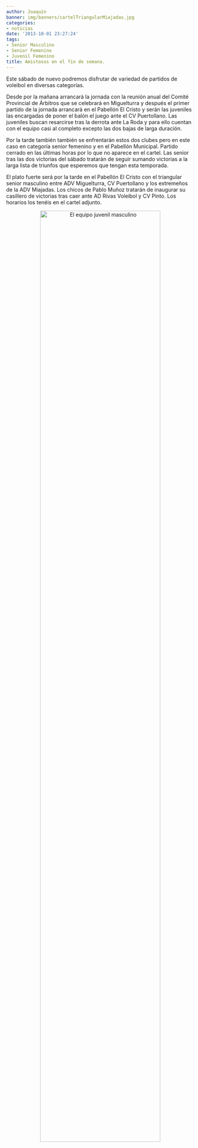 ```yaml
---
author: Joaquín
banner: img/banners/cartelTriangularMiajadas.jpg
categories:
- noticias
date: '2013-10-01 23:27:24'
tags:
- Senior Masculino
- Senior Femenino
- Juvenil Femenino
title: Amistosos en el fin de semana.
---
```



Este sábado de nuevo podremos disfrutar de variedad de partidos de voleibol en diversas categorías.

Desde por la mañana arrancará la jornada con la reunión anual del Comité Provincial de Árbitros que se celebrará en Miguelturra y después el primer partido de la jornada arrancará en el Pabellón El Cristo y serán las juveniles las encargadas de poner el balón el juego ante el CV Puertollano. Las juveniles buscan resarcirse tras la derrota ante La Roda y para ello cuentan con el equipo casi al completo excepto las dos bajas de larga duración.

Por la tarde también también se enfrentarán estos dos clubes pero en este caso en categoría senior femenino y en el Pabellón Municipal. Partido cerrado en las últimas horas por lo que no aparece en el cartel. Las senior tras las dos victorias del sábado tratarán de seguir sumando victorias a la larga lista de triunfos que esperemos que tengan esta temporada.

El plato fuerte será por la tarde en el Pabellón El Cristo con el triangular senior masculino entre ADV Miguelturra, CV Puertollano y los extremeños de la ADV Miajadas. Los chicos de Pablo Muñoz tratarán de inaugurar su casillero de victorias tras caer ante AD Rivas Voleibol y CV Pinto. Los horarios los tenéis en el cartel adjunto.

<center>
<a target="_new" href="http://www.advmiguelturra.org/img/banners/cartelTriangularMiajadas.jpg"> 
<img alt="El equipo juvenil masculino" width="80%" align="center" src="http://www.advmiguelturra.org/img/banners/cartelTriangularMiajadas.jpg"/> </a>
</center>

